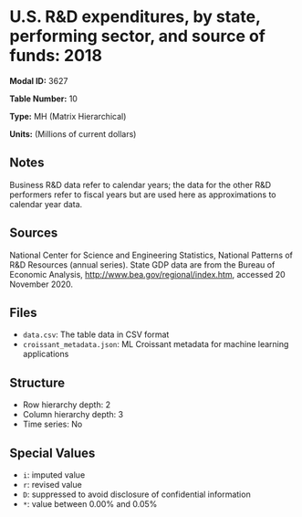 # U.S. R&D expenditures, by state, performing sector, and source of funds: 2018

**Modal ID:** 3627

**Table Number:** 10

**Type:** MH (Matrix Hierarchical)

**Units:** (Millions of current dollars)

## Notes

Business R&D data refer to calendar years; the data for the other R&D performers refer to fiscal years but are used here as approximations to calendar year data.

## Sources

National Center for Science and Engineering Statistics, National Patterns of R&D Resources (annual series). State GDP data are from the Bureau of Economic Analysis, http://www.bea.gov/regional/index.htm, accessed 20 November 2020.

## Files

- `data.csv`: The table data in CSV format
- `croissant_metadata.json`: ML Croissant metadata for machine learning applications

## Structure

- Row hierarchy depth: 2
- Column hierarchy depth: 3
- Time series: No

## Special Values

- `i`: imputed value
- `r`: revised value
- `D`: suppressed to avoid disclosure of confidential information
- `*`: value between 0.00% and 0.05%
